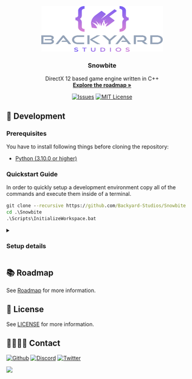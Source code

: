 <a name="readme-top"></a>

<div align="center">
  <a href="https://github.com/Backyard-Studios/Snowbite">
    <img src="https://raw.githubusercontent.com/Backyard-Studios/Branding/24006b7753330c3193ae399bb792a810304aea37/Logo/Logo.svg" alt="Logo" width="320" height="120">
  </a>
  <h3 align="center">Snowbite</h3>
  <p align="center">
    DirectX 12 based game engine written in C++
    <br/>
    <a href=""><strong>Explore the roadmap »</strong></a>
    <br/>
  </p>
</div>

<div align="center">

[![Issues][issues-shield]][issues-url]
[![MIT License][license-shield]][license-url]

</div>

## 🚀 Development

### Prerequisites

You have to install following things before cloning the repository:

- [Python (3.10.0 or higher)](https://www.python.org/downloads/)

### Quickstart Guide

In order to quickly setup a development environment copy all of the commands and execute them inside of a terminal.

```cmd
git clone --recursive https://github.com/Backyard-Studios/Snowbite
cd .\Snowbite
.\Scripts\InitializeWorkspace.bat
```

<details>
 <summary><h3>Setup details</h3></summary>

In order to setup a working development environment you first have to clone the library with all its submodules.

```cmd
git clone --recursive https://github.com/Backyard-Studios/Snowbite
```

After that execute the `InitializeWorkspace.bat` file inside of the `Scripts` folder.

```cmd
# Note: Execute the command inside of the root directory of the repository
.\Scripts\InitializeWorkspace.bat
```

</details>

## 📚 Roadmap

See [Roadmap](./Roadmap.md) for more information.

## 📜 License

See [LICENSE](./LICENSE) for more information.

## 🫱🏽‍🫲🏽 Contact

[![Github][github]][github-url]
[![Discord][discord]][discord-url]
[![Twitter][twitter]][twitter-url]

<div>
    <a href="https://www.buymeacoffee.com/Drischdaan">
      <img src="https://img.buymeacoffee.com/button-api/?text=Buy me a pizza&emoji=🍕&slug=Drischdaan&button_colour=BD5FFF&font_colour=ffffff&font_family=Lato&outline_colour=000000&coffee_colour=FFDD00" />
    </a>
</div>

<!-- Variables -->

[issues-shield]: https://img.shields.io/github/issues/Backyard-Studios/Snowbite.svg?style=for-the-badge
[issues-url]: https://github.com/Backyard-Studios/Snowbite/issues
[license-shield]: https://img.shields.io/github/license/Backyard-Studios/Snowbite.svg?style=for-the-badge
[license-url]: https://github.com/Backyard-Studios/Snowbite/blob/master/LICENSE.txt

<!-- Socials -->

[github]: https://skillicons.dev/icons?i=github
[github-url]: https://github.com/Drischdaan
[discord]: https://skillicons.dev/icons?i=discord
[discord-url]: https://discord.com/users/244115221776433152
[twitter]: https://skillicons.dev/icons?i=twitter
[twitter-url]: https://twitter.com/Drischdaan
